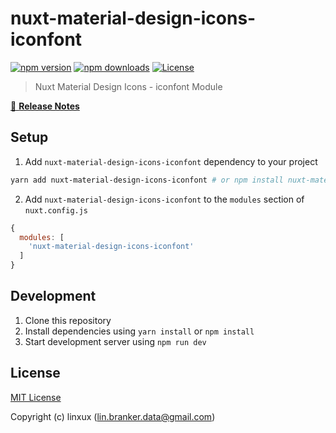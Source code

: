 # nuxt-material-design-icons-iconfont

[![npm version][npm-version-src]][npm-version-href]
[![npm downloads][npm-downloads-src]][npm-downloads-href]
[![License][license-src]][license-href]

> Nuxt Material Design Icons - iconfont Module

[📖 **Release Notes**](./CHANGELOG.md)

## Setup

1. Add `nuxt-material-design-icons-iconfont` dependency to your project

```bash
yarn add nuxt-material-design-icons-iconfont # or npm install nuxt-material-design-icons-iconfont
```

2. Add `nuxt-material-design-icons-iconfont` to the `modules` section of `nuxt.config.js`

```js
{
  modules: [
    'nuxt-material-design-icons-iconfont'
  ]
}
```

## Development

1. Clone this repository
2. Install dependencies using `yarn install` or `npm install`
3. Start development server using `npm run dev`

## License

[MIT License](./LICENSE)

Copyright (c) linxux (lin.branker.data@gmail.com)

<!-- Badges -->
[npm-version-src]: https://img.shields.io/npm/v/nuxt-material-design-icons-iconfont/latest.svg?style=flat-square
[npm-version-href]: https://npmjs.com/package/nuxt-material-design-icons-iconfont

[npm-downloads-src]: https://img.shields.io/npm/dt/nuxt-material-design-icons-iconfont.svg?style=flat-square
[npm-downloads-href]: https://npmjs.com/package/nuxt-material-design-icons-iconfont

[license-src]: https://img.shields.io/npm/l/nuxt-material-design-icons-iconfont.svg?style=flat-square
[license-href]: https://npmjs.com/package/nuxt-material-design-icons-iconfont
